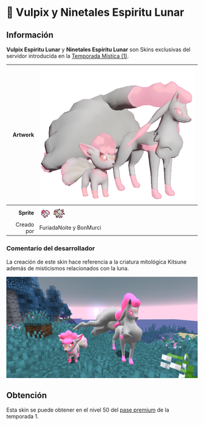 # 🥇 Vulpix y Ninetales Espiritu Lunar
## Información

**Vulpix Espiritu Lunar** y **Ninetales Espiritu Lunar** son Skins exclusivas del servidor introducida en la [Temporada Mística (1)](./).

|                     **Artwork** | ![Artwork de Vulpix y Ninetales Espiritu Lunar](../../images/pokemon/temporada-1/EspirituLunar.png)                                                                                    |
| ------------------------------: | -------------------------------------------------------------------------------------------------------------------------------------- |
|                  **Sprite** | ![Sprite de Vulpix Espiritu Lunar](../../images/pokemon/temporada-1/EspirituLunar1-sprite.png) ![Sprite de Ninetales Espiritu Lunar](../../images/pokemon/temporada-1/EspirituLunar2-sprite.png)                                                          |                                                                                                             |
|                      Creado por | FuriadaNoite y BonMurci                                                                                                                |


### Comentario del desarrollador
La creación de este skin hace referencia a la criatura mitológica Kitsune además de misticismos relacionados con la luna.

![Formas de Vulpix y Ninetales Espiritu Lunar](../../images/pokemon/temporada-1/EspirituLunar-formas.png)

## Obtención

Esta skin se puede obtener en el nivel 50 del [pase premium](https://tienda.mundopixelnet.com/category/servidor-escarlata-3) de la temporada 1.
